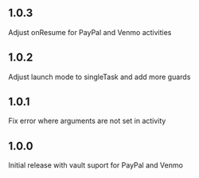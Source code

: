 ## 1.0.3

Adjust onResume for PayPal and Venmo activities

## 1.0.2

Adjust launch mode to singleTask and add more guards

## 1.0.1

Fix error where arguments are not set in activity

## 1.0.0

Initial release with vault suport for PayPal and Venmo
